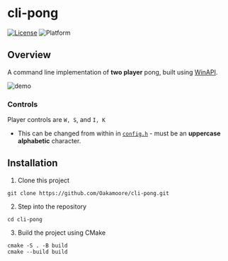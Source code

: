 # cli-pong

[![License](https://img.shields.io/badge/License-MIT-green)](https://github.com/Oakamoore/cli-pong/blob/main/LICENSE) ![Platform](https://img.shields.io/badge/Platform-Windows-blue) 

## Overview

A command line implementation of **two player** pong, built using [WinAPI](https://learn.microsoft.com/en-us/previous-versions/aa383723(v=vs.85)). 

![demo](https://media.giphy.com/media/NgPhuyf1hXVQyHZiZR/giphy.gif)

### Controls 

Player controls are `W, S`, and `I, K` 

- This can be changed from within in [`config.h`](https://github.com/Oakamoore/cli-pong/blob/main/include/config.h) - must be an **uppercase alphabetic** character. 

## Installation

1. Clone this project

```shell
git clone https://github.com/Oakamoore/cli-pong.git
```
2. Step into the repository

```shell
cd cli-pong
```

3. Build the project using CMake

```shell
cmake -S . -B build
cmake --build build
```